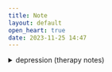 ```yaml
---
title: Note
layout: default
open_heart: true
date: 2023-11-25 14:47
---
```


<details><summary>depression (therapy notes)</summary>my therapist told me it was very worrying for her that after the last session where I told her I had the worst day to date and was suggested to consider a psychiatry facility (which she supported), and then not hearing from me for months. but, she also trusts that I would make the right decision for myself. I mean. I hope so. I also wish I know where this trust comes from. From my perspective, I am mostly impulsive, stubborn, and… incompetent.</details>
